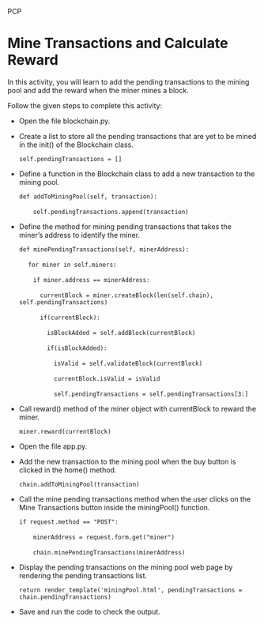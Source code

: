 PCP

Mine Transactions and Calculate Reward
======================================


In this activity, you will learn to add the pending transactions to the mining pool and add the reward when the miner mines a block.


Follow the given steps to complete this activity:


* Open the file blockchain.py.


* Create a list to store all the pending transactions that are yet to be mined in the init() of the Blockchain class.


    `self.pendingTransactions = []`




* Define a function in the Blockchain class to add a new transaction to the mining pool.


    `def addToMiningPool(self, transaction):`
    
    &emsp;&emsp;`self.pendingTransactions.append(transaction)`
* Define the method for mining pending transactions that takes the miner’s address to identify the miner.


    `def minePendingTransactions(self, minerAddress):`
    
    &emsp;  `for miner in self.miners:`

    &emsp;&emsp;`if miner.address == minerAddress:`

    &emsp;&emsp;&emsp;`currentBlock = miner.createBlock(len(self.chain), self.pendingTransactions)`

    &emsp;&emsp;&emsp;`if(currentBlock):`

    &emsp;&emsp;&emsp;&emsp;`isBlockAdded = self.addBlock(currentBlock)`

    &emsp;&emsp;&emsp;&emsp;`if(isBlockAdded): `

    &emsp;&emsp;&emsp;&emsp;&emsp;`isValid = self.validateBlock(currentBlock)`

    &emsp;&emsp;&emsp;&emsp;&emsp;`currentBlock.isValid = isValid`

    &emsp;&emsp;&emsp;&emsp;&emsp;`self.pendingTransactions = self.pendingTransactions[3:]`

* Call reward() method of the miner object with currentBlock to reward the miner.

	`miner.reward(currentBlock)`


* Open the file app.py.


* Add the new transaction to the mining pool when the buy button is clicked in the home() method.

    `chain.addToMiningPool(transaction)`
 
* Call the mine pending transactions method when the user clicks on the Mine Transactions button inside the miningPool() function.
 
    `if request.method == "POST":`
    
    &emsp;&emsp;`minerAddress = request.form.get("miner")`
    
    &emsp;&emsp;`chain.minePendingTransactions(minerAddress)`
  
* Display the pending transactions on the mining pool web page by rendering the pending transactions list.
 
    `return render_template('miningPool.html', pendingTransactions = chain.pendingTransactions)`  


* Save and run the code to check the output.